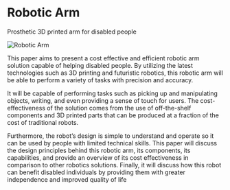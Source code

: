 # Robotic Arm
Prosthetic 3D printed arm for disabled people

![Robotic Arm]("img/Robotic-arm-6.png")

This paper aims to present a cost effective and efficient robotic arm solution capable of helping disabled people. By utilizing the latest technologies such as 3D printing and futuristic robotics, this robotic arm will be able to perform a variety of tasks with precision and  accuracy.

It will be capable of performing tasks such as picking up and manipulating objects, writing, and even providing a sense of touch for users. The cost-effectiveness of the solution comes from the use of off-the-shelf components and 3D printed parts that can be produced at a fraction of the cost of traditional robots.

Furthermore, the robot’s design is simple to understand and operate so it can be used by people with limited technical skills. This paper will discuss the design principles behind this robotic arm, its components, its capabilities, and provide an overview of its cost effectiveness in comparison to other robotics solutions. Finally, it will discuss how this robot can benefit disabled individuals by providing them with greater independence and improved quality of life
